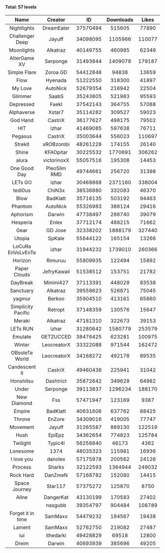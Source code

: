 #### Total: 57 levels

| Name | Creator | ID | Downloads | Likes |
|:---:|:---:|:---:|:---:|:---:|
| Nightlights | DreamEater | 37570494 | 515605 | 77890
| Challenger Deep | Jayuff | 34098095 | 1105966 | 110077
| Moonlights | Alkatraz | 40149755 | 460985 | 62349
| AlterGame XV | Serponge | 31493844 | 1409078 | 179187
| Simple Flare | Zoroa GD | 54412848 | 94838 | 13659
| Flow | Hyenada | 51222550 | 318300 | 41897
| My Love | AutoNick | 52679354 | 216942 | 22504
| Glimmer | SaabS | 35243805 | 521983 | 95593
| Depressed | FaekI | 37542143 | 364755 | 57088
| Alphaverse | Xstar7 | 35114282 | 309527 | 59023
| God Hand | CastriX | 36177627 | 498175 | 79502
| HIT | izhar | 41469085 | 597638 | 76711
| Pegasus | CastriX | 35003644 | 556023 | 110697
| Strekit | xROBzombi | 48261228 | 174155 | 26140
| Shine | KFAOpitar | 30225532 | 1770691 | 306262
| alura | victorinoxX | 55057516 | 195308 | 14453
| One Good Day | PleoSlim RMD | 49744661 | 256720 | 31398
| LETs GO | izhar | 30468868 | 2371160 | 338004
| tedi0us | ChiN3x | 38536880 | 332083 | 46370
| Blow | BadKlatt | 35716135 | 503192 | 94463
| Phantom | AutoNick | 55326983 | 386124 | 29416
| Aphorism | Darwin | 47738497 | 286740 | 39079
| Hesperia | Enlex | 37712174 | 488215 | 71662
| Gear | GD Jose | 32338202 | 1888179 | 327440
| Utopia | SpKale | 55644122 | 165154 | 13266
| LoCuRa EnVoLvEnTe | izhar | 31944232 | 1739010 | 260366
| Horizon | Rimuruu | 55809935 | 122494 | 15892
| Paper Clouds | JefryKawaii | 51538512 | 153751 | 21782
| DayBreak | Minimi427 | 37113391 | 448029 | 83538
| Sanctuary | Alkatraz | 39558623 | 526871 | 75045
| yagmur | Berkoo | 35904510 | 413161 | 65860
| Simplicity Pacific | Retropt | 37148359 | 130576 | 15647
| Meraki | Alkatraz | 47181310 | 322673 | 39153
| LETs  RUN | izhar | 31280642 | 1580779 | 253579
| Emulate | GETZUCCED | 38476425 | 623281 | 100975
| Winter | LeocreatorX | 33322088 | 971544 | 162472
| OBsoleTe World | LeocreatorX | 34168272 | 492178 | 89535
| Candescent II | CastriX | 49460438 | 225941 | 31042
| Honshitsu | Dashtrict | 35872642 | 349629 | 64982
| Under | Serponge | 39113837 | 1296234 | 188170
| New Diamond | Fss | 57471947 | 123169 | 9387
| Empire | BadKlatt | 40631606 | 637762 | 88425
| Throne | EnZore | 34309016 | 419005 | 77747
| Movement | Jayuff | 31265587 | 889130 | 122519
| Hush | EpiEpz | 34362654 | 774823 | 125784
| Twilight | Typic4l | 56256840 | 46173 | 4362
| Lonesome | 1374 | 48035323 | 115981 | 16936
| I love you | danolex | 57175978 | 200562 | 24126
| Process | Sharks | 32122593 | 1364944 | 249032
| Rock Hard | DanZmeN | 57168782 | 152080 | 14415
| Space Journey | Star117 | 57375272 | 125870 | 8750
| Aline | DangerKat | 43130199 | 170583 | 27402
|   | nasgubb | 39354797 | 904484 | 108789
| Forget it in time | SamMaxx | 54479232 | 184567 | 19438
| Lament | SamMaxx | 52762750 | 219082 | 27487
| iui | ithedarki | 49428829 | 69518 | 12800
| Dreim | Darwin | 40693939 | 385696 | 49205
